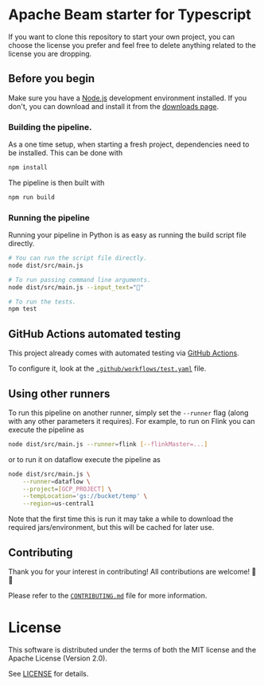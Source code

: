 # Apache Beam starter for Typescript

If you want to clone this repository to start your own project,
you can choose the license you prefer and feel free to delete anything related to the license you are dropping.

## Before you begin

Make sure you have a [Node.js](https://nodejs.org/) development environment installed.
If you don't, you can download and install it from the
[downloads page](https://nodejs.org/en/download/).

### Building the pipeline.

As a one time setup, when starting a fresh project, dependencies need to be installed.
This can be done with

```sh
npm install
```

The pipeline is then built with

```sh
npm run build
```

### Running the pipeline

Running your pipeline in Python is as easy as running the build script file directly.

```sh
# You can run the script file directly.
node dist/src/main.js

# To run passing command line arguments.
node dist/src/main.js --input_text="🎉"

# To run the tests.
npm test
```

## GitHub Actions automated testing

This project already comes with automated testing via [GitHub Actions](https://github.com/features/actions).

To configure it, look at the [`.github/workflows/test.yaml`](.github/workflows/test.yaml) file.

## Using other runners

To run this pipeline on another runner, simply set the `--runner` flag
(along with any other parameters it requires).
For example, to run on Flink you can execute the pipeline as

```sh
node dist/src/main.js --runner=flink [--flinkMaster=...]
```

or to run it on dataflow execute the pipeline as

```sh
node dist/src/main.js \
    --runner=dataflow \
    --project=[GCP_PROJECT] \
    --tempLocation='gs://bucket/temp' \
    --region=us-central1
````

Note that the first time this is run it may take a while to download
the required jars/environment, but this will be cached for later use.

## Contributing

Thank you for your interest in contributing!
All contributions are welcome! 🎉🎊

Please refer to the [`CONTRIBUTING.md`](CONTRIBUTING.md) file for more information.

# License

This software is distributed under the terms of both the MIT license and the
Apache License (Version 2.0).

See [LICENSE](LICENSE) for details.
